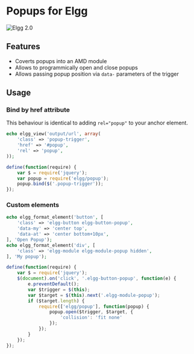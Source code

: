 Popups for Elgg
===============
![Elgg 2.0](https://img.shields.io/badge/Elgg-2.0.x-orange.svg?style=flat-square)

## Features

* Coverts popups into an AMD module
* Allows to programmically open and close popups
* Allows passing popup position via `data-` parameters of the trigger


## Usage

### Bind by href attribute

This behaviour is identical to adding `rel="popup"` to your anchor element.

```php
echo elgg_view('output/url', array(
	'class' => 'popup-trigger',
	'href' => '#popup',
	'rel' => 'popup',
));
```

```js
define(function(require) {
	var $ = require('jquery');
	var popup = require('elgg/popup');
	popup.bind($('.popup-trigger'));
});
```

### Custom elements

```php
echo elgg_format_element('button', [
	'class' => 'elgg-button elgg-button-popup',
	'data-my' => 'center top',
	'data-at' => 'center bottom+10px',
], 'Open Popup');
echo elgg_format_element('div', [
	'class' => 'elgg-module elgg-module-popup hidden',
], 'My popup');
```

```js
define(function(require) {
	var $ = require('jquery');
	$(document).on('click', '.elgg-button-popup', function(e) {
		e.preventDefault();
		var $trigger = $(this);
		var $target = $(this).next('.elgg-module-popup');
		if ($target.length) {
			require(['elgg/popup'], function(popup) {
				popup.open($trigger, $target, {
					'collision': 'fit none'
				});
			});
		}
	});
});
```
